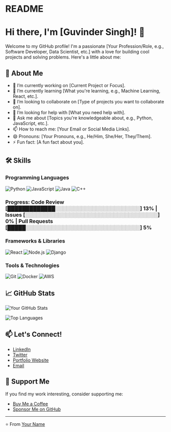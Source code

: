 # README
# Hi there, I'm [Guvinder Singh]! 👋

Welcome to my GitHub profile! I'm a passionate [Your Profession/Role, e.g., Software Developer, Data Scientist, etc.] with a love for building cool projects and solving problems. Here's a little about me:

## 🚀 About Me

- 🔭 I’m currently working on [Current Project or Focus].
- 🌱 I’m currently learning [What you're learning, e.g., Machine Learning, React, etc.].
- 👯 I’m looking to collaborate on [Type of projects you want to collaborate on].
- 🤔 I’m looking for help with [What you need help with].
- 💬 Ask me about [Topics you're knowledgeable about, e.g., Python, JavaScript, etc.].
- 📫 How to reach me: [Your Email or Social Media Links].
- 😄 Pronouns: [Your Pronouns, e.g., He/Him, She/Her, They/Them].
- ⚡ Fun fact: [A fun fact about you].

## 🛠️ Skills

### Programming Languages
![Python](https://img.shields.io/badge/Python-3776AB?style=for-the-badge&logo=python&logoColor=white)
![JavaScript](https://img.shields.io/badge/JavaScript-F7DF1E?style=for-the-badge&logo=javascript&logoColor=black)
![Java](https://img.shields.io/badge/Java-ED8B00?style=for-the-badge&logo=openjdk&logoColor=white)
![C++](https://img.shields.io/badge/C++-00599C?style=for-the-badge&logo=c%2B%2B&logoColor=white)
### Progress: Code Review [█████████████░░░░░░░░░░░░░░░░░░░░░░░] 13% | Issues [░░░░░░░░░░░░░░░░░░░░░░░░░░░░░░░░░░░░] 0% | Pull Requests [█████░░░░░░░░░░░░░░░░░░░░░░░░░░░░░░░] 5%
### Frameworks & Libraries
![React](https://img.shields.io/badge/React-20232A?style=for-the-badge&logo=react&logoColor=61DAFB)
![Node.js](https://img.shields.io/badge/Node.js-339933?style=for-the-badge&logo=nodedotjs&logoColor=white)
![Django](https://img.shields.io/badge/Django-092E20?style=for-the-badge&logo=django&logoColor=white)

### Tools & Technologies
![Git](https://img.shields.io/badge/Git-F05032?style=for-the-badge&logo=git&logoColor=white)
![Docker](https://img.shields.io/badge/Docker-2496ED?style=for-the-badge&logo=docker&logoColor=white)
![AWS](https://img.shields.io/badge/AWS-232F3E?style=for-the-badge&logo=amazon-aws&logoColor=white)


## 📈 GitHub Stats

![Your GitHub Stats](https://github-readme-stats.vercel.app/api?username=yourusername&show_icons=true&theme=radical)

![Top Languages](https://github-readme-stats.vercel.app/api/top-langs/?username=yourusername&layout=compact&theme=radical)

## 📫 Let's Connect!

- [LinkedIn](https://www.linkedin.com/in/yourprofile/)
- [Twitter](https://twitter.com/yourhandle)
- [Portfolio Website](https://yourportfolio.com)
- [Email](mailto:youremail@example.com)

## 💖 Support Me

If you find my work interesting, consider supporting me:

- [Buy Me a Coffee](https://buymeacoffee.com/yourusername)
- [Sponsor Me on GitHub](https://github.com/sponsors/yourusername)

---

⭐️ From [Your Name](https://github.com/yourusername)
